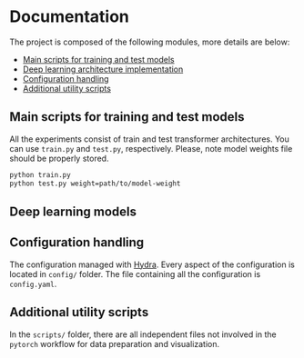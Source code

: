# **Documentation**

The project is composed of the following modules, more details are below:

- [Main scripts for training and test models](#main-scripts-for-training-and-test-models)
- [Deep learning architecture implementation](#deep-learning-models)
- [Configuration handling](#configuration-handling)
- [Additional utility scripts](#additional-utility-scripts)


## Main scripts for training and test models

All the experiments consist of train and test transformer architectures. You can use `train.py` and `test.py`, respectively. Please, note model weights file should be properly stored.

```bash
python train.py
python test.py weight=path/to/model-weight
```


## Deep learning models

## Configuration handling
The configuration managed with [Hydra](https://hydra.cc/). Every aspect of the configuration is located in `config/` folder. The file containing all the configuration is `config.yaml`.

## Additional utility scripts

In the `scripts/` folder, there are all independent files not involved in the `pytorch` workflow for data preparation and visualization.
